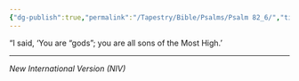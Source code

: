 ```yaml
---
{"dg-publish":true,"permalink":"/Tapestry/Bible/Psalms/Psalm 82_6/","title":"Psalm 82:6","hide":true,"tags":["bible-verse","bible-verse"],"dgHomeLink":true,"dgShowLocalGraph":true,"dgEnableSearch":true}
---
```


“I said, ‘You are “gods”; you are all sons of the Most High.’

---
*New International Version (NIV)*